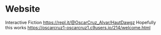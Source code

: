 # Website
Interactive Fiction
https://repl.it/@OscarCruz_Alvar/HautDawgz Hopefully this works
https://oscarcruz1-oscarcruz1.c9users.io/214/welcome.html
